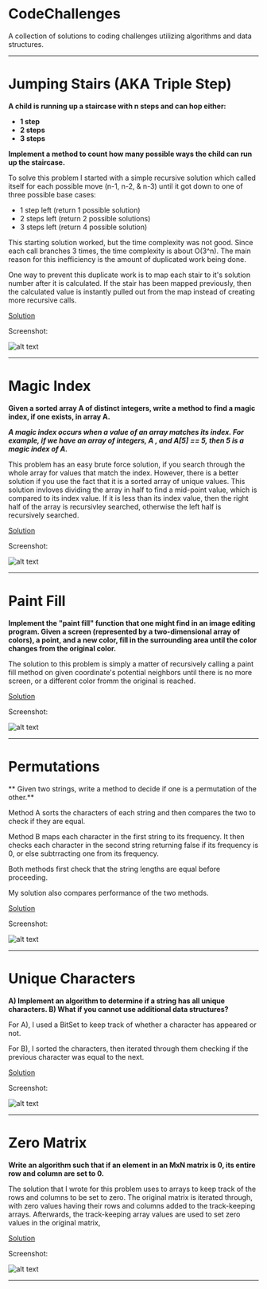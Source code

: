 # CodeChallenges
A collection of solutions to coding challenges utilizing algorithms and data structures. 

- - - -

# Jumping Stairs (AKA Triple Step)
**A child is running up a staircase with n steps and can hop either:**
* **1 step**
* **2 steps**
* **3 steps**
          
**Implement a method to count how many possible ways the child can run up the staircase.**

To solve this problem I started with a simple recursive solution which called itself for each possible move (n-1, n-2, & n-3) until it got down to one of three possible base cases:
* 1 step left (return 1 possible solution)
* 2 steps left (return 2 possible solutions)
* 3 steps left (return 4 possible solution)

This starting solution worked, but the time complexity was not good. Since each call branches 3 times, the time complexity is about O(3^n). The main reason for this inefficiency is the amount of duplicated work being done. 

One way to prevent this duplicate work is to map each stair to it's solution number after it is calculated. If the stair has been mapped previously, then the calculated value is instantly pulled out from the map instead of creating more recursive calls. 

[Solution](https://github.com/DustinVK/CodeChallenges/blob/main/src/vankrimpen/dustin/JumpingStairs.java "Solution Code") 

Screenshot:

![alt text](https://github.com/DustinVK/CodeChallenges/blob/main/Screenshots/Jumping-Stairs-Screenshot.PNG?raw=true)


- - - -

# Magic Index
**Given a sorted array A of distinct integers, write a method to find a magic index, if one exists, in array A.**

***A magic index occurs when a value of an array matches its index. For example, if we have an array of integers, A
, and A[5] == 5, then 5 is a magic index of A.*** 

This problem has an easy brute force solution, if you search through the whole array for values that match the index. However, there is a better solution if you use the fact that it is a sorted array of unique values. This solution invloves dividing the array in half to find a mid-point value, which is compared to its index value. If it is less than its index value, then the right half of the array is recursivley searched, otherwise the left half is recursively searched. 

[Solution](https://github.com/DustinVK/CodeChallenges/blob/main/src/vankrimpen/dustin/MagicIndex.java "Solution Code") 

Screenshot:

![alt text](https://github.com/DustinVK/CodeChallenges/blob/main/Screenshots/MagicIndex-Screenshot.PNG?raw=true)


- - - -

# Paint Fill
**Implement the "paint fill" function that one might find in an image editing program. Given a screen (represented by a two-dimensional array of colors), a point, and a new color, fill in the surrounding area until the color changes from the original color.**

The solution to this problem is simply a matter of recursively calling a paint fill method on given coordinate's potential neighbors until there is no more screen, or a different color fromm the original is reached. 

[Solution](https://github.com/DustinVK/CodeChallenges/blob/main/src/vankrimpen/dustin/PaintFill.java "Solution Code") 

Screenshot:

![alt text](https://github.com/DustinVK/CodeChallenges/blob/main/Screenshots/PaintFill-Screenshot.PNG?raw=true)

- - - -

# Permutations
** Given two strings, write a method to decide if one is a permutation of the other.**

Method A sorts the characters of each string and then compares the two to check if they are equal.

Method B maps each character in the first string to its frequency. It then checks each character in the second string returning false if its frequency is 0, or else subtrracting one from its frequency. 

Both methods first check that the string lengths are equal before proceeding. 

My solution also compares performance of the two methods. 

[Solution](https://github.com/DustinVK/CodeChallenges/blob/main/src/vankrimpen/dustin/Permutations.java "Solution Code") 

Screenshot:

![alt text](https://github.com/DustinVK/CodeChallenges/blob/main/Screenshots/Permutations-ScreenShot.PNG?raw=true)

- - - -

# Unique Characters
**A) Implement an algorithm to determine if a string has all unique characters. B) What if you cannot use additional data structures?**

For A), I used a BitSet to keep track of whether a character has appeared or not. 

For B), I sorted the characters, then iterated through them checking if the previous character was equal to the next. 


[Solution](https://github.com/DustinVK/CodeChallenges/blob/main/src/vankrimpen/dustin/UniqueCharacters.java "Solution Code") 

Screenshot:

![alt text](https://github.com/DustinVK/CodeChallenges/blob/main/Screenshots/UniqueCharacters-Screenshot.PNG?raw=true)

- - - -

# Zero Matrix 
**Write an algorithm such that if an element in an MxN matrix is 0, its entire row and column are set to 0.**

The solution that I wrote for this problem uses to arrays to keep track of the rows and columns to be set to zero. The original matrix is iterated through, with zero values having their rows and columns added to the track-keeping arrays. Afterwards, the track-keeping array values are used to set zero values in the original matrix,


[Solution](https://github.com/DustinVK/CodeChallenges/blob/main/src/vankrimpen/dustin/ZeroMatrix.java "Solution Code") 

Screenshot:

![alt text](https://github.com/DustinVK/CodeChallenges/blob/main/Screenshots/ZeroMatrix-Screenshot.PNG?raw=true)

- - - -
